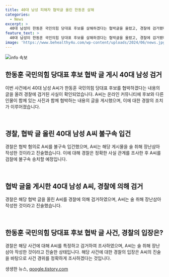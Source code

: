 ```yaml
---
title: 40대 남성 피해자 협박글 올린 한동훈 살해
categories:
  - News
excerpt: >
  40대 남성이 한동훈 국민의힘 당대표 후보를 살해하겠다는 협박글을 올렸고, 경찰에 검거됐다. A씨는 온라인 커뮤니티에 협박글을 올린 후, 술에 취해 장난으로 작성했다고 주장했다. 하지만 경찰은 정확한 경위를 조사하고 A씨를 불구속 송치할 예정이다. 해당 게시물을 신고받은 경찰이 IP주소를 통해 A씨를 특정하고 검거했다.
feature_text: >
  40대 남성이 한동훈 국민의힘 당대표 후보를 살해하겠다는 협박글을 올렸고, 경찰에 검거됐다. A씨는 온라인 커뮤니티에 협박글을 올린 후, 술에 취해 장난으로 작성했다고 주장했다. 하지만 경찰은 정확한 경위를 조사하고 A씨를 불구속 송치할 예정이다. 해당 게시물을 신고받은 경찰이 IP주소를 통해 A씨를 특정하고 검거했다.
image: 'https://www.behealthy4u.com/wp-content/uploads/2024/06/news.jpg'
---
```


<p><img src="https://www.behealthy4u.com/wp-content/uploads/2024/06/news.jpg" alt="info 속보" /></p>

<h2 data-ke-size="size26">한동훈 국민의힘 당대표 후보 협박 글 게시 40대 남성 검거</h2>

<p>이번 사건에서 40대 남성 A씨가 한동훈 국민의힘 당대표 후보를 협박하겠다는 내용의 글을 올려 경찰에 검거된 사실이 확인되었습니다. A씨는 온라인 커뮤니티에 후보와 다른 인물이 함께 있는 사진과 함께 협박하는 내용의 글을 게시했으며, 이에 대한 경찰의 조치가 이루어졌습니다.</p>

<p data-ke-size="size16">&nbsp;</p>

<h2 data-ke-size="size26">경찰, 협박 글 올린 40대 남성 A씨 불구속 입건</h2>

<p>경찰은 협박 혐의로 A씨를 불구속 입건했으며, A씨는 해당 게시물을 술 취해 장난삼아 작성한 것이라고 진술했습니다. 이에 대해 경찰은 정확한 사실 관계를 조사한 후 A씨를 검찰에 불구속 송치할 예정입니다.</p>

<p data-ke-size="size16">&nbsp;</p>

<h2 data-ke-size="size26">협박 글을 게시한 40대 남성 A씨, 경찰에 의해 검거</h2>

<p>경찰은 해당 협박 글을 올린 A씨를 경찰에 의해 검거하였으며, A씨는 술 취해 장난삼아 작성한 것이라고 진술했습니다.</p>

<p data-ke-size="size16">&nbsp;</p>

<h2 data-ke-size="size26">한동훈 국민의힘 당대표 후보 협박 글 사건, 경찰의 입장은?</h2>

<p>경찰은 해당 사건에 대해 A씨를 특정하고 검거하여 조사하였으며, A씨는 술 취해 장난삼아 작성한 것이라고 진술한 상태입니다. 해당 사건에 대한 경찰의 입장은 A씨의 진술을 바탕으로 사건 경위를 정확하게 조사하겠다는 것입니다.</p>
생생한 뉴스, <a href="https://qoogle.tistory.com" rel="dofollow">qoogle.tistory.com</a>


